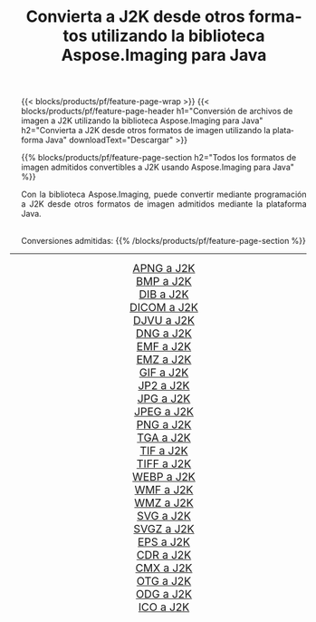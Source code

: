 ﻿---
title: Convierta a J2K desde otros formatos utilizando la biblioteca Aspose.Imaging para Java 
weight: 3920
url: /es/java/conversion/to/j2k 
lang: es
langdirlevel: 2
locales: zh-hans,ja,it,ru,de,es,fr,nl,id,lt,pl,pt,vi,tr,ko,zh-hant,ar,hi,th,sv,cs,uk,he
description: Usando Aspose.Imaging puede convertir a J2K desde otros formatos usando Java
---

{{< blocks/products/pf/feature-page-wrap >}}
{{< blocks/products/pf/feature-page-header h1="Conversión de archivos de imagen a J2K utilizando la biblioteca Aspose.Imaging para Java" h2="Convierta a J2K desde otros formatos de imagen utilizando la plataforma Java" downloadText="Descargar" >}}


{{% blocks/products/pf/feature-page-section  h2="Todos los formatos de imagen admitidos convertibles a J2K usando Aspose.Imaging para Java" %}}
<p align=justify>Con la biblioteca Aspose.Imaging, puede convertir mediante programación a J2K desde otros formatos de imagen admitidos mediante la plataforma Java.</p>
<br/>
Conversiones admitidas:
{{% /blocks/products/pf/feature-page-section %}}
<div class="container-fluid productfamilypage bg-gray">
    <div class="convertypes bg-gray agp-content section">
        <div class="container">
		<hr style="margin-left:-20px;"/>
		<div class="row other-converters" style="gap: 10px;font-size: 19px;text-align:center;">
		    <div class='col-md-2 other-converter remove-lp remove-rp'><a href="/imaging/es/java/conversion/apng-to-j2k" style="padding:15px;">APNG a J2K</a></div>
<div class='col-md-2 other-converter remove-lp remove-rp'><a href="/imaging/es/java/conversion/bmp-to-j2k" style="padding:15px;">BMP a J2K</a></div>
<div class='col-md-2 other-converter remove-lp remove-rp'><a href="/imaging/es/java/conversion/dib-to-j2k" style="padding:15px;">DIB a J2K</a></div>
<div class='col-md-2 other-converter remove-lp remove-rp'><a href="/imaging/es/java/conversion/dicom-to-j2k" style="padding:15px;">DICOM a J2K</a></div>
<div class='col-md-2 other-converter remove-lp remove-rp'><a href="/imaging/es/java/conversion/djvu-to-j2k" style="padding:15px;">DJVU a J2K</a></div>
<div class='col-md-2 other-converter remove-lp remove-rp'><a href="/imaging/es/java/conversion/dng-to-j2k" style="padding:15px;">DNG a J2K</a></div>
<div class='col-md-2 other-converter remove-lp remove-rp'><a href="/imaging/es/java/conversion/emf-to-j2k" style="padding:15px;">EMF a J2K</a></div>
<div class='col-md-2 other-converter remove-lp remove-rp'><a href="/imaging/es/java/conversion/emz-to-j2k" style="padding:15px;">EMZ a J2K</a></div>
<div class='col-md-2 other-converter remove-lp remove-rp'><a href="/imaging/es/java/conversion/gif-to-j2k" style="padding:15px;">GIF a J2K</a></div>
<div class='col-md-2 other-converter remove-lp remove-rp'><a href="/imaging/es/java/conversion/jp2-to-j2k" style="padding:15px;">JP2 a J2K</a></div>
<div class='col-md-2 other-converter remove-lp remove-rp'><a href="/imaging/es/java/conversion/jpg-to-j2k" style="padding:15px;">JPG a J2K</a></div>
<div class='col-md-2 other-converter remove-lp remove-rp'><a href="/imaging/es/java/conversion/jpeg-to-j2k" style="padding:15px;">JPEG a J2K</a></div>
<div class='col-md-2 other-converter remove-lp remove-rp'><a href="/imaging/es/java/conversion/png-to-j2k" style="padding:15px;">PNG a J2K</a></div>
<div class='col-md-2 other-converter remove-lp remove-rp'><a href="/imaging/es/java/conversion/tga-to-j2k" style="padding:15px;">TGA a J2K</a></div>
<div class='col-md-2 other-converter remove-lp remove-rp'><a href="/imaging/es/java/conversion/tif-to-j2k" style="padding:15px;">TIF a J2K</a></div>
<div class='col-md-2 other-converter remove-lp remove-rp'><a href="/imaging/es/java/conversion/tiff-to-j2k" style="padding:15px;">TIFF a J2K</a></div>
<div class='col-md-2 other-converter remove-lp remove-rp'><a href="/imaging/es/java/conversion/webp-to-j2k" style="padding:15px;">WEBP a J2K</a></div>
<div class='col-md-2 other-converter remove-lp remove-rp'><a href="/imaging/es/java/conversion/wmf-to-j2k" style="padding:15px;">WMF a J2K</a></div>
<div class='col-md-2 other-converter remove-lp remove-rp'><a href="/imaging/es/java/conversion/wmz-to-j2k" style="padding:15px;">WMZ a J2K</a></div>
<div class='col-md-2 other-converter remove-lp remove-rp'><a href="/imaging/es/java/conversion/svg-to-j2k" style="padding:15px;">SVG a J2K</a></div>
<div class='col-md-2 other-converter remove-lp remove-rp'><a href="/imaging/es/java/conversion/svgz-to-j2k" style="padding:15px;">SVGZ a J2K</a></div>
<div class='col-md-2 other-converter remove-lp remove-rp'><a href="/imaging/es/java/conversion/eps-to-j2k" style="padding:15px;">EPS a J2K</a></div>
<div class='col-md-2 other-converter remove-lp remove-rp'><a href="/imaging/es/java/conversion/cdr-to-j2k" style="padding:15px;">CDR a J2K</a></div>
<div class='col-md-2 other-converter remove-lp remove-rp'><a href="/imaging/es/java/conversion/cmx-to-j2k" style="padding:15px;">CMX a J2K</a></div>
<div class='col-md-2 other-converter remove-lp remove-rp'><a href="/imaging/es/java/conversion/otg-to-j2k" style="padding:15px;">OTG a J2K</a></div>
<div class='col-md-2 other-converter remove-lp remove-rp'><a href="/imaging/es/java/conversion/odg-to-j2k" style="padding:15px;">ODG a J2K</a></div>
<div class='col-md-2 other-converter remove-lp remove-rp'><a href="/imaging/es/java/conversion/ico-to-j2k" style="padding:15px;">ICO a J2K</a></div>
                </div>
        </div>
    </div>
</div>
<br/>

